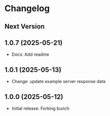 Changelog
=========

Next Version
------------

1.0.7 (2025-05-21)
------------------
* Docs: Add readme

1.0.1 (2025-05-13)
------------------
* Change: update example server response data

1.0.0 (2025-05-12)
------------------
* Initial release: Forking bunch
